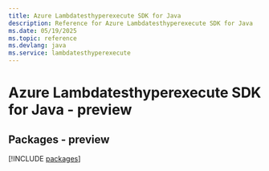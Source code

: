 ```yaml
---
title: Azure Lambdatesthyperexecute SDK for Java
description: Reference for Azure Lambdatesthyperexecute SDK for Java
ms.date: 05/19/2025
ms.topic: reference
ms.devlang: java
ms.service: lambdatesthyperexecute
---
```

# Azure Lambdatesthyperexecute SDK for Java - preview
## Packages - preview
[!INCLUDE [packages](lambdatesthyperexecute-index.md)]